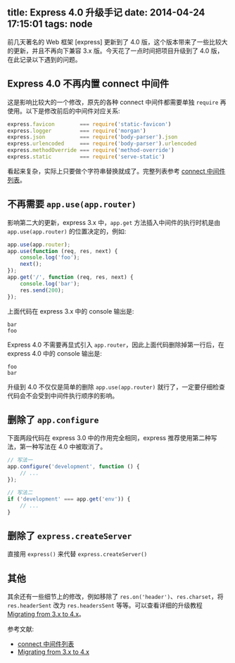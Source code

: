 title: Express 4.0 升级手记
date: 2014-04-24 17:15:01
tags: node
---

前几天著名的 Web 框架 [express] 更新到了 4.0 版，这个版本带来了一些比较大的更新，并且不再向下兼容 3.x 版。今天花了一点时间把项目升级到了 4.0 版，在此记录以下遇到的问题。

## Express 4.0 不再内置 connect 中间件

这是影响比较大的一个修改，原先的各种 connect 中间件都需要单独 `require` 再使用。以下是修改前后的中间件对应关系:

``` javascript
express.favicon        === require('static-favicon')
express.logger         === require('morgan')
express.json           === require('body-parser').json
express.urlencoded     === require('body-parser').urlencoded
express.methodOverride === require('method-override')
express.static         === require('serve-static')
```

看起来复杂，实际上只要做个字符串替换就成了。完整列表参考 [connect 中间件列表]。

## 不再需要 `app.use(app.router)`

影响第二大的更新，express 3.x 中，`app.get` 方法插入中间件的执行时机是由 `app.use(app.router)` 的位置决定的，例如:

```javascript
app.use(app.router);
app.use(function (req, res, next) {
    console.log('foo');
    next();
});
app.get('/', function (req, res, next) {
    console.log('bar');
    res.send(200);
});
```

上面代码在 express 3.x 中的 console 输出是:

```
bar
foo
```

Express 4.0 不需要再显式引入 `app.router`，因此上面代码删除掉第一行后，在 express 4.0 中的 console 输出是:

```
foo
bar
```

升级到 4.0 不仅仅是简单的删除 `app.use(app.router)` 就行了，一定要仔细检查代码会不会受到中间件执行顺序的影响。

## 删除了 `app.configure`

下面两段代码在 express 3.0 中的作用完全相同，express 推荐使用第二种写法，第一种写法在 4.0 中被取消了。

```javascript
// 写法一
app.configure('development', function () {
    // ...
});

// 写法二
if ('development' === app.get('env')) {
    // ...
}
```

## 删除了 `express.createServer`

直接用 `express()` 来代替 `express.createServer()`

## 其他

其余还有一些细节上的修改，例如移除了 `res.on('header')`、`res.charset`，将 `res.headerSent` 改为 `res.headersSent` 等等。可以查看详细的升级教程 [Migrating from 3.x to 4.x]。

参考文献:

* [connect 中间件列表]
* [Migrating from 3.x to 4.x]

[connect 中间件列表]: https://github.com/senchalabs/connect?source=c#middleware
[Migrating from 3.x to 4.x]: https://github.com/visionmedia/express/wiki/Migrating%20from%203.x%20to%204.x
